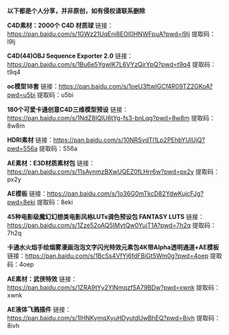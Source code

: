 **以下都是个人分享，并非原创，如有侵权请联系删除**

**C4D素材：2000个 C4D 材质球**
链接：https://pan.baidu.com/s/1GWz21UqEni8EOI0HNWFpuA?pwd=l9lj 提取码：l9lj

**C4D(44)OBJ Sequence Exporter 2.0**
链接：https://pan.baidu.com/s/1Bu6e5YgwIK7L6VYzQjrYpQ?pwd=t9q4 提取码：t9q4 

**oc模型18套**
链接：https://pan.baidu.com/s/1oeU3ftwIGCf4R09TZ2GKoA?pwd=u5bi 提取码：u5bi 

**180个可爱卡通创意C4D三维模型预设**
链接：https://pan.baidu.com/s/1NdZ8IQlU6tYg-fs3-bnLqg?pwd=8w8m 提取码：8w8m 

**HDRI素材**
链接：https://pan.baidu.com/s/10NRSvdTl1Lp2PEhbYUlUjQ?pwd=556a 提取码：556a

**AE素材：E3D材质素材包**
链接：https://pan.baidu.com/s/11sAynmzBXwUQEZ0fLHrr6w?pwd=px2y 提取码：px2y

**AE模板**
链接：https://pan.baidu.com/s/1o36G0mTkcD82YdwKujcFJg?pwd=8eki 提取码：8eki 

**45种电影级魔幻幻想类电影风格LUTs调色预设包 FANTASY LUTS**
链接：https://pan.baidu.com/s/1Zze52oAQ5IMytQw0YujT1A?pwd=7h2q 提取码：7h2q 

**卡通水火焰手绘烟雾漫画泡泡文字闪光特效元素包4K带Alpha透明通道+AE模板**
链接：https://pan.baidu.com/s/1BcSs4VfYj6fdFBiGt5Wm0g?pwd=4oep 提取码：4oep 

**AE素材：武侠特效**
链接：https://pan.baidu.com/s/1ZRA9tYy2YlNmqzf5A79BDw?pwd=xwnk 提取码：xwnk 

**AE液体飞溅插件**
链接：https://pan.baidu.com/s/1lHNKymqXyuHDyutdUwBhEQ?pwd=8ivh 提取码：8ivh 





